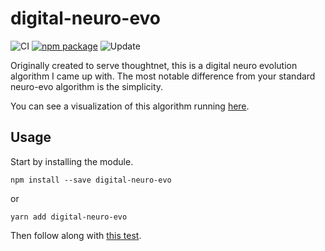 # digital-neuro-evo

![CI](https://github.com/brysgo/digital-neuro-evo/workflows/CI/badge.svg)
[![npm package][npm-badge]][npm]
![Update](https://github.com/brysgo/digital-neuro-evo/workflows/Update/badge.svg)

Originally created to serve thoughtnet, this is a digital neuro evolution
algorithm I came up with. The most notable difference from your standard
neuro-evo algorithm is the simplicity.

You can see a visualization of this algorithm running [here](https://brysgo.github.io/thoughtnet).

## Usage

Start by installing the module.

`npm install --save digital-neuro-evo`

or

`yarn add digital-neuro-evo`

Then follow along with [this test](https://github.com/brysgo/digital-neuro-evo/blob/master/src/index.test.js).

[build-badge]: https://circleci.com/gh/brysgo/digital-neuro-evo.svg?style=shield
[build]: https://circleci.com/gh/brysgo/digital-neuro-evo

[npm-badge]: https://img.shields.io/npm/v/digital-neuro-evo.png?style=flat-square
[npm]: https://www.npmjs.org/package/digital-neuro-evo


[greenkeeper-badge]: https://badges.greenkeeper.io/brysgo/digital-neuro-evo.svg
[greenkeeper]: https://greenkeeper.io/
